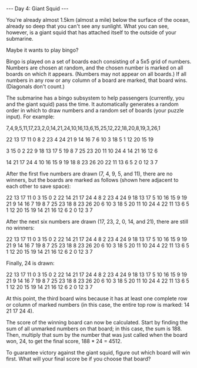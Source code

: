 ﻿--- Day 4: Giant Squid ---

You're already almost 1.5km (almost a mile) below the surface of the ocean, already so deep 
that you can't see any sunlight. What you can see, however, is a giant squid that has attached 
itself to the outside of your submarine.

Maybe it wants to play bingo?

Bingo is played on a set of boards each consisting of a 5x5 grid of numbers. Numbers are 
chosen at random, and the chosen number is marked on all boards on which it appears. 
(Numbers may not appear on all boards.) If all numbers in any row or any column of 
a board are marked, that board wins. (Diagonals don't count.)

The submarine has a bingo subsystem to help passengers (currently, you and the giant squid) 
pass the time. It automatically generates a random order in which to draw numbers and a 
random set of boards (your puzzle input). For example:

7,4,9,5,11,17,23,2,0,14,21,24,10,16,13,6,15,25,12,22,18,20,8,19,3,26,1

22 13 17 11  0
8  2 23  4 24
21  9 14 16  7
6 10  3 18  5
1 12 20 15 19

3 15  0  2 22
9 18 13 17  5
19  8  7 25 23
20 11 10 24  4
14 21 16 12  6

14 21 17 24  4
10 16 15  9 19
18  8 23 26 20
22 11 13  6  5
2  0 12  3  7

After the first five numbers are drawn (7, 4, 9, 5, and 11), there are no winners, but the boards are 
marked as follows (shown here adjacent to each other to save space):

22 13 17 11  0         3 15  0  2 22        14 21 17 24  4
8  2 23  4 24         9 18 13 17  5        10 16 15  9 19
21  9 14 16  7        19  8  7 25 23        18  8 23 26 20
6 10  3 18  5        20 11 10 24  4        22 11 13  6  5
1 12 20 15 19        14 21 16 12  6         2  0 12  3  7

After the next six numbers are drawn (17, 23, 2, 0, 14, and 21), there are still no winners:

22 13 17 11  0         3 15  0  2 22        14 21 17 24  4
8  2 23  4 24         9 18 13 17  5        10 16 15  9 19
21  9 14 16  7        19  8  7 25 23        18  8 23 26 20
6 10  3 18  5        20 11 10 24  4        22 11 13  6  5
1 12 20 15 19        14 21 16 12  6         2  0 12  3  7

Finally, 24 is drawn:

22 13 17 11  0         3 15  0  2 22        14 21 17 24  4
8  2 23  4 24         9 18 13 17  5        10 16 15  9 19
21  9 14 16  7        19  8  7 25 23        18  8 23 26 20
6 10  3 18  5        20 11 10 24  4        22 11 13  6  5
1 12 20 15 19        14 21 16 12  6         2  0 12  3  7

At this point, the third board wins because it has at least one complete row or column of marked
numbers (in this case, the entire top row is marked: 14 21 17 24 4).

The score of the winning board can now be calculated. Start by finding the sum of all unmarked 
numbers on that board; in this case, the sum is 188. Then, multiply that sum by the number that 
was just called when the board won, 24, to get the final score, 188 * 24 = 4512.

To guarantee victory against the giant squid, figure out which board will win first. What will 
your final score be if you choose that board?
